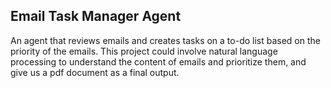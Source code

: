## Email Task Manager Agent
An agent that reviews emails and creates tasks on a to-do list based on the priority of the emails. This project could involve natural language processing to understand the content of emails and prioritize them, and give us a pdf document as a final output.

